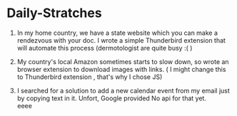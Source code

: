 # Daily-Stratches

1. In my home country, we have  a state website which you can make a rendezvous with your doc. I wrote a simple Thunderbird extension that will automate this process (dermotologist are quite busy :( )

2. My country's local Amazon sometimes starts to slow down, so wrote an browser extension to download images with links. ( I might change this to Thunderbird extension , that's why I chose JS)

3. I searched for a solution to add a new calendar event from my email just by copying text in it. Unfort, Google provided No api for that yet.  
eeee
